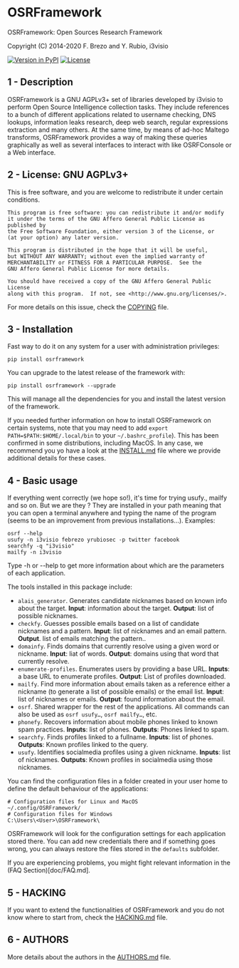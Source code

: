 OSRFramework
============

OSRFramework: Open Sources Research Framework

Copyright (C) 2014-2020  F. Brezo and Y. Rubio, i3visio

[![Version in PyPI](https://img.shields.io/pypi/v/osrframework.svg)]()
[![License](https://img.shields.io/badge/license-GNU%20Affero%20General%20Public%20License%20Version%203%20or%20Later-blue.svg)]()

1 - Description
---------------

OSRFramework is a GNU AGPLv3+ set of libraries developed by i3visio to perform Open Source Intelligence collection tasks.
They include references to a bunch of different applications related to username checking, DNS lookups, information leaks research, deep web search, regular expressions extraction and many others.
At the same time, by means of ad-hoc Maltego transforms, OSRFramework provides a way of making these queries graphically as well as several interfaces to interact with like OSRFConsole or a Web interface.

2 - License: GNU AGPLv3+
------------------------

This is free software, and you are welcome to redistribute it under certain conditions.

	This program is free software: you can redistribute it and/or modify
	it under the terms of the GNU Affero General Public License as published by
	the Free Software Foundation, either version 3 of the License, or
	(at your option) any later version.

	This program is distributed in the hope that it will be useful,
	but WITHOUT ANY WARRANTY; without even the implied warranty of
	MERCHANTABILITY or FITNESS FOR A PARTICULAR PURPOSE.  See the
	GNU Affero General Public License for more details.

	You should have received a copy of the GNU Affero General Public License
	along with this program.  If not, see <http://www.gnu.org/licenses/>.


For more details on this issue, check the [COPYING](COPYING) file.

3 - Installation
----------------

Fast way to do it on any system for a user with administration privileges:
```
pip install osrframework
```
You can upgrade to the latest release of the framework with:
```
pip install osrframework --upgrade
```
This will manage all the dependencies for you and install the latest version of the framework.

If you needed further information on how to install OSRFramework on certain systems, note that you may need to add `export PATH=$PATH:$HOME/.local/bin` to your `~/.bashrc_profile`). This has been confirmed in some distributions, including MacOS.
In any case, we recommend you yo have a look at the [INSTALL.md](doc/INSTALL.md) file where we provide additional details for these cases.

4 - Basic usage
---------------

If everything went correctly (we hope so!), it's time for trying usufy., mailfy and so on.
But we are they
? They are installed in your path meaning that you can open a terminal anywhere and typing the name of the program (seems to be an improvement from previous installations...). Examples:
```
osrf --help
usufy -n i3visio febrezo yrubiosec -p twitter facebook
searchfy -q "i3visio"
mailfy -n i3visio
```

Type -h or --help to get more information about which are the parameters of each application.

The tools installed in this package include:

- `alais_generator`. Generates candidate nicknames based on known info about the target. **Input**: information about the target. **Output**: list of possible nicknames.
- `checkfy`. Guesses possible emails based on a list of candidate nicknames and a pattern. **Input**: list of nicknames and an email pattern. **Output**. list of emails matching the pattern..
- `domainfy`. Finds domains that currently resolve using a given word or nickname. **Input**: liat of words. **Output**: domains using that word that currently resolve.
- `enumerate-profiles`. Enumerates users by providing a base URL. **Inputs**: a base URL to enumerate profiles. **Output**: List of profiles downloaded.
- `mailfy`. Find more information about emails taken as a reference either a nickname (to generate a  list of possible emails) or the email list. **Input**: list of nicknames or emails. **Output**: found information about the email.
- `osrf`. Shared wrapper for the rest of the applications. All commands can also be used as `osrf usufy…`, `osrf mailfy…`, etc.
- `phonefy`. Recovers information about mobile phones linked to known spam practices. **Inputs**: list of phones. **Outputs**: Phones linked to spam.
- `searchfy`. Finds profiles linked to a fullname. **Inputs**: list of phones. **Outputs**: Known profiles linked to the query.
- `usufy`. Identifies socialmedia profiles using a given nickname. **Inputs**: list of nicknames. **Outputs**: Known profiles in socialmedia using those nicknames.

You can find the configuration files in a folder created in your user home to define the default behaviour of the applications:
```
# Configuration files for Linux and MacOS
~/.config/OSRFramework/
# Configuration files for Windows
C:\Users\<User>\OSRFramework\
```

OSRFramework will look for the configuration settings for each application stored there.
You can add new credentials there and if something goes wrong, you can always restore the files stored in the `defaults` subfolder.

If you are experiencing problems, you might fight relevant information in the (FAQ Section)[doc/FAQ.md].

5 - HACKING
-----------

If you want to extend the functionalities of OSRFramework and you do not know where to start from, check the [HACKING.md](doc/HACKING.md) file.

6 - AUTHORS
-----------

More details about the authors in the [AUTHORS.md](AUTHORS.md) file.
